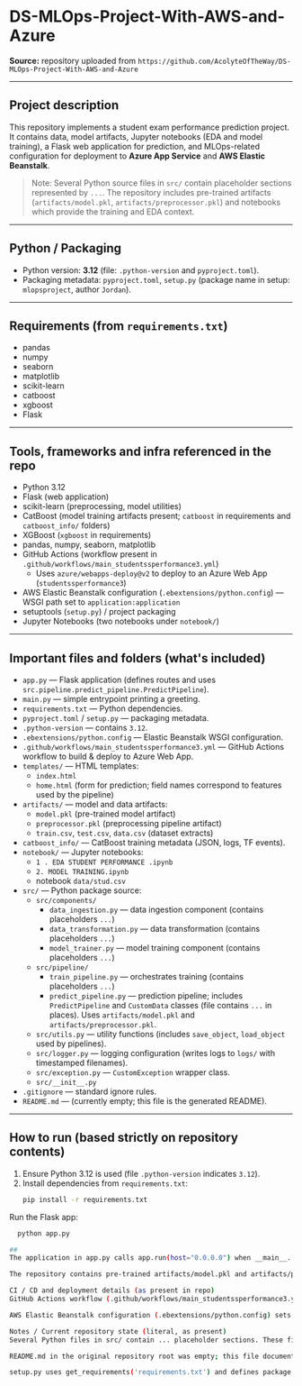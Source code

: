 # DS-MLOps-Project-With-AWS-and-Azure

**Source:** repository uploaded from `https://github.com/AcolyteOfTheWay/DS-MLOps-Project-With-AWS-and-Azure`

---

## Project description
This repository implements a student exam performance prediction project. It contains data, model artifacts, Jupyter notebooks (EDA and model training), a Flask web application for prediction, and MLOps-related configuration for deployment to **Azure App Service** and **AWS Elastic Beanstalk**.

> Note: Several Python source files in `src/` contain placeholder sections represented by `...`. The repository includes pre-trained artifacts (`artifacts/model.pkl`, `artifacts/preprocessor.pkl`) and notebooks which provide the training and EDA context.

---

## Python / Packaging
- Python version: **3.12** (file: `.python-version` and `pyproject.toml`).
- Packaging metadata: `pyproject.toml`, `setup.py` (package name in setup: `mlopsproject`, author `Jordan`).

---

## Requirements (from `requirements.txt`)
- pandas
- numpy
- seaborn
- matplotlib
- scikit-learn
- catboost
- xgboost
- Flask

---

## Tools, frameworks and infra referenced in the repo
- Python 3.12
- Flask (web application)
- scikit-learn (preprocessing, model utilities)
- CatBoost (model training artifacts present; `catboost` in requirements and `catboost_info/` folders)
- XGBoost (`xgboost` in requirements)
- pandas, numpy, seaborn, matplotlib
- GitHub Actions (workflow present in `.github/workflows/main_studentssperformance3.yml`)
  - Uses `azure/webapps-deploy@v2` to deploy to an Azure Web App (`studentssperformance3`)
- AWS Elastic Beanstalk configuration (`.ebextensions/python.config`) — WSGI path set to `application:application`
- setuptools (`setup.py`) / project packaging
- Jupyter Notebooks (two notebooks under `notebook/`)

---

## Important files and folders (what's included)
- `app.py` — Flask application (defines routes and uses `src.pipeline.predict_pipeline.PredictPipeline`).
- `main.py` — simple entrypoint printing a greeting.
- `requirements.txt` — Python dependencies.
- `pyproject.toml` / `setup.py` — packaging metadata.
- `.python-version` — contains `3.12`.
- `.ebextensions/python.config` — Elastic Beanstalk WSGI configuration.
- `.github/workflows/main_studentssperformance3.yml` — GitHub Actions workflow to build & deploy to Azure Web App.
- `templates/` — HTML templates:
  - `index.html`
  - `home.html` (form for prediction; field names correspond to features used by the pipeline)
- `artifacts/` — model and data artifacts:
  - `model.pkl` (pre-trained model artifact)
  - `preprocessor.pkl` (preprocessing pipeline artifact)
  - `train.csv`, `test.csv`, `data.csv` (dataset extracts)
- `catboost_info/` — CatBoost training metadata (JSON, logs, TF events).
- `notebook/` — Jupyter notebooks:
  - `1 . EDA STUDENT PERFORMANCE .ipynb`
  - `2. MODEL TRAINING.ipynb`
  - notebook `data/stud.csv`
- `src/` — Python package source:
  - `src/components/`
    - `data_ingestion.py` — data ingestion component (contains placeholders `...`)
    - `data_transformation.py` — data transformation (contains placeholders `...`)
    - `model_trainer.py` — model training component (contains placeholders `...`)
  - `src/pipeline/`
    - `train_pipeline.py` — orchestrates training (contains placeholders `...`)
    - `predict_pipeline.py` — prediction pipeline; includes `PredictPipeline` and `CustomData` classes (file contains `...` in places). Uses `artifacts/model.pkl` and `artifacts/preprocessor.pkl`.
  - `src/utils.py` — utility functions (includes `save_object`, `load_object` used by pipelines).
  - `src/logger.py` — logging configuration (writes logs to `logs/` with timestamped filenames).
  - `src/exception.py` — `CustomException` wrapper class.
  - `src/__init__.py`
- `.gitignore` — standard ignore rules.
- `README.md` — (currently empty; this file is the generated README).
  
---

## How to run (based strictly on repository contents)
1. Ensure Python 3.12 is used (file `.python-version` indicates `3.12`).
2. Install dependencies from `requirements.txt`:
   ```bash
   pip install -r requirements.txt
Run the Flask app:

```bash
  python app.py

## 
The application in app.py calls app.run(host="0.0.0.0") when __main__. The Elastic Beanstalk config references the WSGI application object as application in the repository root.

The repository contains pre-trained artifacts/model.pkl and artifacts/preprocessor.pkl so the prediction endpoint can use them (unless the code placeholders ... prevent execution).

CI / CD and deployment details (as present in repo)
GitHub Actions workflow (.github/workflows/main_studentssperformance3.yml) is configured to build and deploy to Azure Web App studentssperformance3 using azure/webapps-deploy@v2 and an Azure publish profile secret.

AWS Elastic Beanstalk configuration (.ebextensions/python.config) sets WSGIPath: application:application, which matches the Flask application variable defined in app.py. This indicates an intended Elastic Beanstalk deployment option is present.

Notes / Current repository state (literal, as present)
Several Python files in src/ contain ... placeholder sections. These files may be incomplete and could cause runtime errors if executed as-is.

README.md in the original repository root was empty; this file documents the repository contents exactly as they appear in the uploaded archive.

setup.py uses get_requirements('requirements.txt') and defines package metadata: name='mlopsproject', version='0.0.1', author Jordan.



